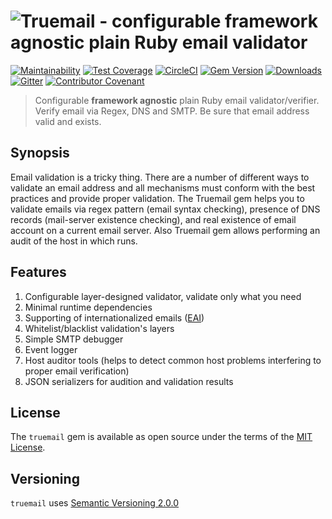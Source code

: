 # ![Truemail - configurable framework agnostic plain Ruby email validator](https://truemail-rb.org/assets/images/truemail_logo.png)

[![Maintainability](https://api.codeclimate.com/v1/badges/0fea6d2e64d78d66b149/maintainability)](https://codeclimate.com/github/truemail-rb/truemail/maintainability) [![Test Coverage](https://api.codeclimate.com/v1/badges/0fea6d2e64d78d66b149/test_coverage)](https://codeclimate.com/github/truemail-rb/truemail/test_coverage) [![CircleCI](https://circleci.com/gh/truemail-rb/truemail/tree/master.svg?style=svg)](https://circleci.com/gh/truemail-rb/truemail/tree/master) [![Gem Version](https://badge.fury.io/rb/truemail.svg)](https://badge.fury.io/rb/truemail) [![Downloads](https://img.shields.io/gem/dt/truemail.svg?colorA=004d99&colorB=0073e6)](https://rubygems.org/gems/truemail) [![Gitter](https://badges.gitter.im/truemail-rb/community.svg)](https://gitter.im/truemail-rb/community?utm_source=badge&utm_medium=badge&utm_campaign=pr-badge) [![Contributor Covenant](https://img.shields.io/badge/Contributor%20Covenant-v1.4%20adopted-ff69b4.svg)](CODE_OF_CONDUCT.md)

> Configurable **framework agnostic** plain Ruby email validator/verifier. Verify email via Regex, DNS and SMTP. Be sure that email address valid and exists.

## Synopsis

Email validation is a tricky thing. There are a number of different ways to validate an email address and all mechanisms must conform with the best practices and provide proper validation. The Truemail gem helps you to validate emails via regex pattern (email syntax checking), presence of DNS records (mail-server existence checking), and real existence of email account on a current email server. Also Truemail gem allows performing an audit of the host in which runs.

## Features

1. Configurable layer-designed validator, validate only what you need
2. Minimal runtime dependencies
3. Supporting of internationalized emails ([EAI](https://en.wikipedia.org/wiki/Email_address#Internationalization))
4. Whitelist/blacklist validation's layers
5. Simple SMTP debugger
6. Event logger
7. Host auditor tools (helps to detect common host problems interfering to proper email verification)
8. JSON serializers for audition and validation results

## License

The `truemail` gem is available as open source under the terms of the [MIT License](https://opensource.org/licenses/MIT).

## Versioning

`truemail` uses [Semantic Versioning 2.0.0](https://semver.org)
